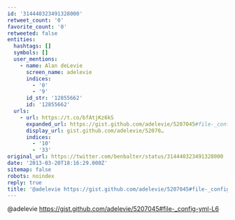 ```yaml
---
id: '314440323491328000'
retweet_count: '0'
favorite_count: '0'
retweeted: false
entities:
  hashtags: []
  symbols: []
  user_mentions:
    - name: Alan deLevie
      screen_name: adelevie
      indices:
        - '0'
        - '9'
      id_str: '12855662'
      id: '12855662'
  urls:
    - url: https://t.co/bfAtjKz6kS
      expanded_url: https://gist.github.com/adelevie/5207045#file-_config-yml-L6
      display_url: gist.github.com/adelevie/52070…
      indices:
        - '10'
        - '33'
original_url: https://twitter.com/benbalter/status/314440323491328000
date: '2013-03-20T18:16:29.000Z'
sitemap: false
robots: noindex
reply: true
title: '@adelevie https://gist.github.com/adelevie/5207045#file-_config-yml-L6'
---
```


@adelevie https://gist.github.com/adelevie/5207045#file-_config-yml-L6